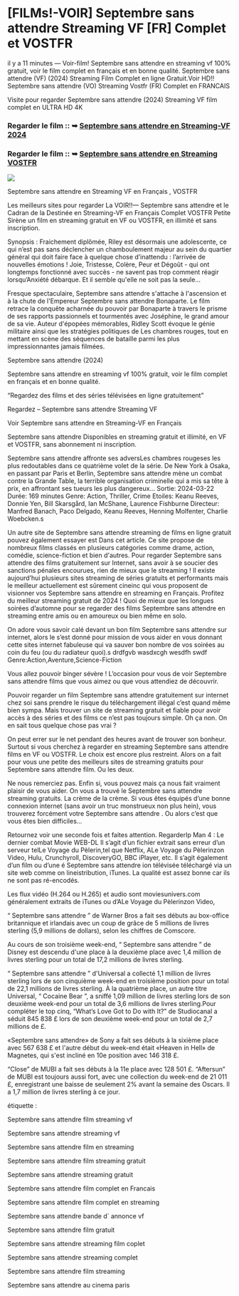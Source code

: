 # [FILMs!-VOIR] Septembre sans attendre Streaming VF [FR] Complet et VOSTFR

il y a 11 minutes — Voir-film! Septembre sans attendre en streaming vf 100% gratuit, voir le film complet en français et en bonne qualité. Septembre sans attendre (VF) (2024) Streaming Film Complet en ligne Gratuit.Voir HD!! Septembre sans attendre (VO) Streaming Vostfr (FR) Complet en FRANCAIS

Visite pour regarder Septembre sans attendre (2024) Streaming VF film complet en ULTRA HD 4K

### Regarder le film :: ➥ [Septembre sans attendre en Streaming-VF 2024](https://t.co/71DV64WZs5)

### Regarder le film :: ➥ [Septembre sans attendre en Streaming VOSTFR](https://t.co/71DV64WZs5)

<p dir="auto"><a href="https://t.co/71DV64WZs5" title="PLAYNOW" rel="nofollow"><img src="https://i.imgur.com/jhNGoEt.gif" style="max-width: 100%;"></a></p>

Septembre sans attendre en Streaming VF en Français , VOSTFR

Les meilleurs sites pour regarder La VOIR!!— Septembre sans attendre et le Cadran de la Destinée en Streaming-VF en Français Complet VOSTFR Petite Sirène un film en streaming gratuit en VF ou VOSTFR, en illimité et sans inscription.

Synopsis : Fraichement diplômée, Riley est désormais une adolescente, ce qui n’est pas sans déclencher un chamboulement majeur au sein du quartier général qui doit faire face à quelque chose d’inattendu : l’arrivée de nouvelles émotions ! Joie, Tristesse, Colère, Peur et Dégoût - qui ont longtemps fonctionné avec succès - ne savent pas trop comment réagir lorsqu’Anxiété débarque. Et il semble qu'elle ne soit pas la seule...

Fresque spectaculaire, Septembre sans attendre s'attache à l'ascension et à la chute de l'Empereur Septembre sans attendre Bonaparte. Le film retrace la conquête acharnée du pouvoir par Bonaparte à travers le prisme de ses rapports passionnels et tourmentés avec Joséphine, le grand amour de sa vie. Auteur d'épopées mémorables, Ridley Scott évoque le génie militaire ainsi que les stratégies politiques de Les chambres rouges, tout en mettant en scène des séquences de bataille parmi les plus impressionnantes jamais filmées.

Septembre sans attendre (2024)

Septembre sans attendre en streaming vf 100% gratuit, voir le film complet en français et en bonne qualité.

“Regardez des films et des séries télévisées en ligne gratuitement”

Regardez – Septembre sans attendre Streaming VF

Voir Septembre sans attendre en Streaming-VF en Français

Septembre sans attendre Disponibles en streaming gratuit et illimité, en VF et VOSTFR, sans abonnement ni inscription.

Septembre sans attendre affronte ses adversLes chambres rougeses les plus redoutables dans ce quatrième volet de la série. De New York à Osaka, en passant par Paris et Berlin, Septembre sans attendre mène un combat contre la Grande Table, la terrible organisation criminelle qui a mis sa tête à prix, en affrontant ses tueurs les plus dangereux... Sortie: 2024-03-22 Durée: 169 minutes Genre: Action, Thriller, Crime Etoiles: Keanu Reeves, Donnie Yen, Bill Skarsgård, Ian McShane, Laurence Fishburne Directeur: Manfred Banach, Paco Delgado, Keanu Reeves, Henning Molfenter, Charlie Woebcken.s

Un autre site de Septembre sans attendre streaming de films en ligne gratuit pouvez également essayer est Dans cet article. Ce site propose de nombreux films classés en plusieurs catégories comme drame, action, comédie, science-fiction et bien d'autres. Pour regarder Septembre sans attendre des films gratuitement sur Internet, sans avoir à se soucier des sanctions pénales encourues, rien de mieux que le streaming ! Il existe aujourd’hui plusieurs sites streaming de séries gratuits et performants mais le meilleur actuellement est sûrement cineinc qui vous proposent de visionner vos Septembre sans attendre en streaming en Français. Profitez du meilleur streaming gratuit de 2024 ! Quoi de mieux que les longues soirées d’automne pour se regarder des films Septembre sans attendre en streaming entre amis ou en amoureux ou bien même en solo.

On adore vous savoir calé devant un bon film Septembre sans attendre sur internet, alors le s’est donné pour mission de vous aider en vous donnant cette sites internet fabuleuse qui va sauver bon nombre de vos soirées au coin du feu (ou du radiateur quoi).s drdfgvb wasdxcgh wesdfh swdf Genre:Action,Aventure,Science-Fiction

Vous allez pouvoir binger sévère ! L’occasion pour vous de voir Septembre sans attendre films que vous aimez ou que vous attendiez de découvrir.

Pouvoir regarder un film Septembre sans attendre gratuitement sur internet chez soi sans prendre le risque du téléchargement illégal c’est quand même bien sympa. Mais trouver un site de streaming gratuit et fiable pour avoir accès à des séries et des films ce n’est pas toujours simple. Oh ça non. On en sait tous quelque chose pas vrai ?

On peut errer sur le net pendant des heures avant de trouver son bonheur. Surtout si vous cherchez à regarder en streaming Septembre sans attendre films en VF ou VOSTFR. Le choix est encore plus restreint. Alors on a fait pour vous une petite des meilleurs sites de streaming gratuits pour Septembre sans attendre film. Ou les deux.

Ne nous remerciez pas. Enfin si, vous pouvez mais ça nous fait vraiment plaisir de vous aider. On vous a trouvé le Septembre sans attendre streaming gratuits. La crème de la crème. Si vous êtes équipés d’une bonne connexion internet (sans avoir un truc monstrueux non plus hein), vous trouverez forcément votre Septembre sans attendre . Ou alors c’est que vous êtes bien difficiles…

Retournez voir une seconde fois et faites attention. RegarderIp Man 4 : Le dernier combat Movie WEB-DL Il s’agit d’un fichier extrait sans erreur d’un serveur telLe Voyage du Pèlerin,tel que Netflix, ALe Voyage du Pèlerinzon Video, Hulu, Crunchyroll, DiscoveryGO, BBC iPlayer, etc. Il s’agit également d’un film ou d’une é Septembre sans attendre ion télévisée téléchargé via un site web comme on lineistribution, iTunes. La qualité est assez bonne car ils ne sont pas ré-encodés.

Les flux vidéo (H.264 ou H.265) et audio sont moviesunivers.com généralement extraits de iTunes ou d’ALe Voyage du Pèlerinzon Video,

“ Septembre sans attendre ” de Warner Bros a fait ses débuts au box-office britannique et irlandais avec un coup de grâce de 5 millions de livres sterling (5,9 millions de dollars), selon les chiffres de Comscore.

Au cours de son troisième week-end, “ Septembre sans attendre ” de Disney est descendu d'une place à la deuxième place avec 1,4 million de livres sterling pour un total de 17,2 millions de livres sterling.

“ Septembre sans attendre ” d'Universal a collecté 1,1 million de livres sterling lors de son cinquième week-end en troisième position pour un total de 22,1 millions de livres sterling. À la quatrième place, un autre titre Universal, “ Cocaine Bear ”, a sniffé 1,09 million de livres sterling lors de son deuxième week-end pour un total de 3,6 millions de livres sterling.Pour compléter le top cinq, “What’s Love Got to Do with It?” de Studiocanal a séduit 845 838 £ lors de son deuxième week-end pour un total de 2,7 millions de £.

«Septembre sans attendre» de Sony a fait ses débuts à la sixième place avec 567 638 £ et l'autre début du week-end était «Heaven in Hell» de Magnetes, qui s'est incliné en 10e position avec 146 318 £.

“Close” de MUBI a fait ses débuts à la 11e place avec 128 501 £. “Aftersun” de MUBI est toujours aussi fort, avec une collection du week-end de 21 011 £, enregistrant une baisse de seulement 2% avant la semaine des Oscars. Il a 1,7 million de livres sterling à ce jour.

étiquette :

Septembre sans attendre film streaming vf

Septembre sans attendre streaming vf

Septembre sans attendre film en streaming

Septembre sans attendre film streaming gratuit

Septembre sans attendre streaming gratuit

Septembre sans attendre film complet en Francais

Septembre sans attendre film complet en streaming

Septembre sans attendre bande d` annonce vf

Septembre sans attendre film gratuit

Septembre sans attendre streaming film coplet

Septembre sans attendre streaming complet

Septembre sans attendre film streaming

Septembre sans attendre au cinema paris
